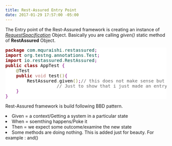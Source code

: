 ```yaml
---
title: Rest-Assured Entry Point
date: 2017-01-29 17:57:00 -05:00
---
```


The Entry point of the Rest-Assured framework is creating an instance of *<u>RequestSpacification</u>* Object. Basically you are calling *given()* static method of **RestAssured** Object.
<p>
<pre style='color:#000000;background:#ffffff;'><span style='color:#800000; font-weight:bold; '>package</span><span style='color:#004a43; '> com</span><span style='color:#808030; '>.</span><span style='color:#004a43; '>mquraishi</span><span style='color:#808030; '>.</span><span style='color:#004a43; '>restassured</span><span style='color:#800080; '>;</span>
<span style='color:#800000; font-weight:bold; '>import</span><span style='color:#004a43; '> org</span><span style='color:#808030; '>.</span><span style='color:#004a43; '>testng</span><span style='color:#808030; '>.</span><span style='color:#004a43; '>annotations</span><span style='color:#808030; '>.</span><span style='color:#004a43; '>Test</span><span style='color:#800080; '>;</span>
<span style='color:#800000; font-weight:bold; '>import</span><span style='color:#004a43; '> io</span><span style='color:#808030; '>.</span><span style='color:#004a43; '>restassured</span><span style='color:#808030; '>.</span><span style='color:#004a43; '>RestAssured</span><span style='color:#800080; '>;</span>
<span style='color:#800000; font-weight:bold; '>public</span> <span style='color:#800000; font-weight:bold; '>class</span> AppTest <span style='color:#800080; '>{</span>
	<span style='color:#808030; '>@</span>Test
	<span style='color:#800000; font-weight:bold; '>public</span> <span style='color:#bb7977; '>void</span> test<span style='color:#808030; '>(</span><span style='color:#808030; '>)</span><span style='color:#800080; '>{</span>
		RestAssured<span style='color:#808030; '>.</span>given<span style='color:#808030; '>(</span><span style='color:#808030; '>)</span><span style='color:#800080; '>;</span><span style='color:#696969; '>// this does not make sense but </span>
				   <span style='color:#696969; '>// Just to show that i just made an entry point</span>
	<span style='color:#800080; '>}</span>
<span style='color:#800080; '>}</span>
</pre>
</p>
<p> Rest-Assured framework is build following BBD pattern.</p>
<p><li> Given = a context/Getting a system in a particular state</li>
<li>When = soemthing happens/Poke it</li>
<li>Then = we expect some outcome/examine the new state</li>
<li>Some methods are doing nothing. This is added just for beauty. For example : and()</li>
</p> 